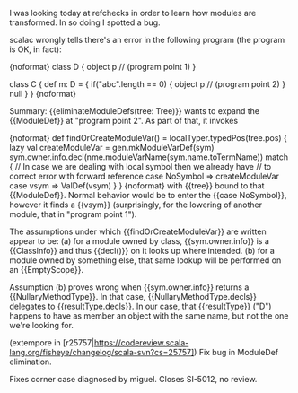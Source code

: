 I was looking today at refchecks in order to learn how modules are transformed. In so doing I spotted a bug. 

scalac wrongly tells there's an error in the following program (the program is OK, in fact): 

{noformat}
class D { 
  object p // (program point 1) 
}  

class C { 
  def m: D = { 
    if("abc".length == 0) {
      object p       // (program point 2)
    }
    null 
  } 
}
{noformat}

Summary: {{eliminateModuleDefs(tree: Tree)}} wants to expand the {{ModuleDef}} at "program point 2". 
As part of that, it invokes 

{noformat}
  def findOrCreateModuleVar() = localTyper.typedPos(tree.pos) {
    lazy val createModuleVar = gen.mkModuleVarDef(sym)
    sym.owner.info.decl(nme.moduleVarName(sym.name.toTermName)) match {
      // In case we are dealing with local symbol then we already have
      // to correct error with forward reference
      case NoSymbol => createModuleVar
      case vsym     => ValDef(vsym)
    }
  }
{noformat}
with {{tree}} bound to that {{ModuleDef}}. Normal behavior would be to enter the {{case NoSymbol}}, 
however it finds a {{vsym}} (surprisingly, for the lowering of another module, that in "program point 1"). 

The assumptions under which {{findOrCreateModuleVar}} are written appear to be: 
 (a) for a module owned by class, {{sym.owner.info}} is a {{ClassInfo}} and thus {{decl()}} on it looks up where intended. 
 (b) for a module owned by something else, that same lookup will be performed on an {{EmptyScope}}. 

Assumption (b) proves wrong when {{sym.owner.info}} returns a {{NullaryMethodType}}. In that case,  {{NullaryMethodType.decls}} delegates to {{resultType.decls}}. In our case, that {{resultType}} ("D") happens to have as member an object with the same name, but not the one we're looking for. 

(extempore in [r25757|https://codereview.scala-lang.org/fisheye/changelog/scala-svn?cs=25757]) Fix bug in ModuleDef elimination.

Fixes corner case diagnosed by miguel.  Closes SI-5012, no review.
